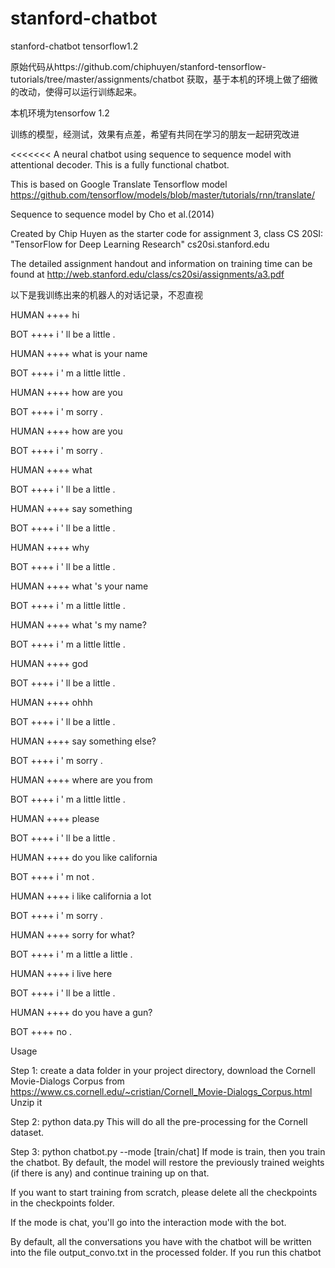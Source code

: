 # stanford-chatbot
stanford-chatbot tensorflow1.2

原始代码从https://github.com/chiphuyen/stanford-tensorflow-tutorials/tree/master/assignments/chatbot 获取，基于本机的环境上做了细微的改动，使得可以运行训练起来。

本机环境为tensorfow 1.2

训练的模型，经测试，效果有点差，希望有共同在学习的朋友一起研究改进

<<<<<<< A neural chatbot using sequence to sequence model with attentional decoder. This is a fully functional chatbot.

This is based on Google Translate Tensorflow model https://github.com/tensorflow/models/blob/master/tutorials/rnn/translate/

Sequence to sequence model by Cho et al.(2014)

Created by Chip Huyen as the starter code for assignment 3, class CS 20SI: "TensorFlow for Deep Learning Research" cs20si.stanford.edu

The detailed assignment handout and information on training time can be found at http://web.stanford.edu/class/cs20si/assignments/a3.pdf

以下是我训练出来的机器人的对话记录，不忍直视

HUMAN ++++ hi

BOT ++++ i ' ll be a little .

HUMAN ++++ what is your name

BOT ++++ i ' m a little little .

HUMAN ++++ how are you

BOT ++++ i ' m sorry .

HUMAN ++++ how are you

BOT ++++ i ' m sorry .

HUMAN ++++ what

BOT ++++ i ' ll be a little .

HUMAN ++++ say something

BOT ++++ i ' ll be a little .

HUMAN ++++ why

BOT ++++ i ' ll be a little .

HUMAN ++++ what 's your name

BOT ++++ i ' m a little little .

HUMAN ++++ what 's my name?

BOT ++++ i ' m a little little .

HUMAN ++++ god

BOT ++++ i ' ll be a little .

HUMAN ++++ ohhh

BOT ++++ i ' ll be a little .

HUMAN ++++ say something else?

BOT ++++ i ' m sorry .

HUMAN ++++ where are you from

BOT ++++ i ' m a little little .

HUMAN ++++ please

BOT ++++ i ' ll be a little .

HUMAN ++++ do you like california

BOT ++++ i ' m not .

HUMAN ++++ i like california a lot

BOT ++++ i ' m sorry .

HUMAN ++++ sorry for what?

BOT ++++ i ' m a little a little .

HUMAN ++++ i live here

BOT ++++ i ' ll be a little .

HUMAN ++++ do you have a gun?

BOT ++++ no .

Usage

Step 1: create a data folder in your project directory, download the Cornell Movie-Dialogs Corpus from https://www.cs.cornell.edu/~cristian/Cornell_Movie-Dialogs_Corpus.html Unzip it

Step 2: python data.py 
This will do all the pre-processing for the Cornell dataset.

Step 3: python chatbot.py --mode [train/chat] 
If mode is train, then you train the chatbot. By default, the model will restore the previously trained weights (if there is any) and continue training up on that.

If you want to start training from scratch, please delete all the checkpoints in the checkpoints folder.

If the mode is chat, you'll go into the interaction mode with the bot.

By default, all the conversations you have with the chatbot will be written into the file output_convo.txt in the processed folder. If you run this chatbot
